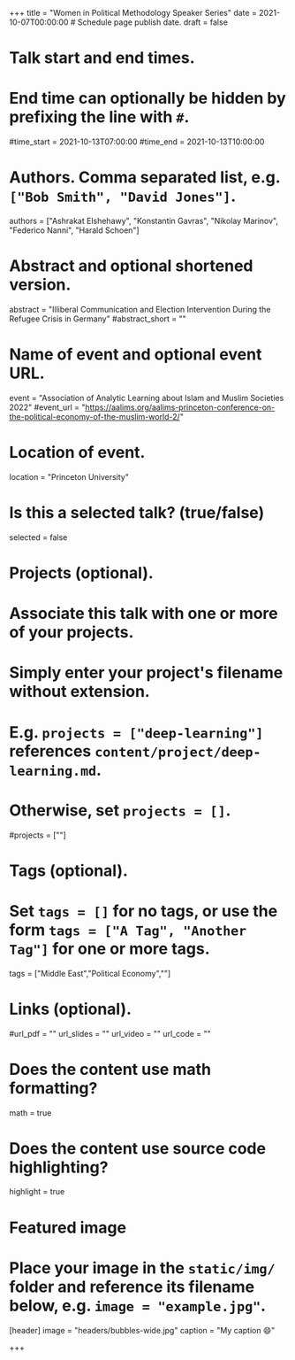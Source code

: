 +++
title = "Women in Political Methodology Speaker Series"
date = 2021-10-07T00:00:00  # Schedule page publish date.
draft = false

# Talk start and end times.
#   End time can optionally be hidden by prefixing the line with `#`.
#time_start = 2021-10-13T07:00:00
#time_end = 2021-10-13T10:00:00

# Authors. Comma separated list, e.g. `["Bob Smith", "David Jones"]`.
authors = ["Ashrakat Elshehawy", "Konstantin Gavras", "Nikolay Marinov", "Federico Nanni", "Harald Schoen"]

# Abstract and optional shortened version.
abstract = "Illiberal Communication and Election Intervention During the Refugee Crisis in Germany"
#abstract_short = ""

# Name of event and optional event URL.
event = "Association of Analytic Learning about Islam and Muslim Societies 2022"
#event_url = "https://aalims.org/aalims-princeton-conference-on-the-political-economy-of-the-muslim-world-2/"

# Location of event.
location = "Princeton University"

# Is this a selected talk? (true/false)
selected = false

# Projects (optional).
#   Associate this talk with one or more of your projects.
#   Simply enter your project's filename without extension.
#   E.g. `projects = ["deep-learning"]` references `content/project/deep-learning.md`.
#   Otherwise, set `projects = []`.
#projects = [""]

# Tags (optional).
#   Set `tags = []` for no tags, or use the form `tags = ["A Tag", "Another Tag"]` for one or more tags.
tags = ["Middle East","Political Economy",""]

# Links (optional).
#url_pdf = ""
url_slides = ""
url_video = ""
url_code = ""

# Does the content use math formatting?
math = true

# Does the content use source code highlighting?
highlight = true

# Featured image
# Place your image in the `static/img/` folder and reference its filename below, e.g. `image = "example.jpg"`.
[header]
image = "headers/bubbles-wide.jpg"
caption = "My caption :smile:"

+++
